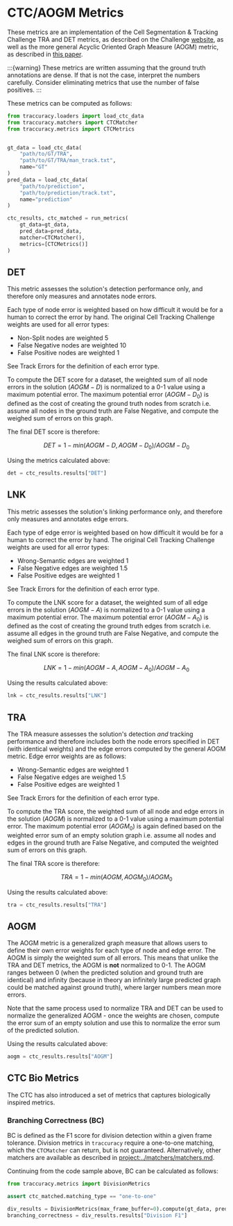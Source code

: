 # CTC/AOGM Metrics

These metrics are an implementation of the Cell Segmentation & Tracking Challenge TRA and DET metrics,
as described on the Challenge [website](http://celltrackingchallenge.net/evaluation-methodology/),
as well as the more general Acyclic Oriented Graph Measure (AOGM) metric, as described in [this
paper](https://journals.plos.org/plosone/article/file?id=10.1371/journal.pone.0144959&type=printable).

:::{warning}
These metrics are written assuming that the ground truth annotations are dense. If that is not the case, interpret the numbers carefully. Consider eliminating metrics that use the number of false positives.
:::

These metrics can be computed as follows:
```python
from traccuracy.loaders import load_ctc_data
from traccuracy.matchers import CTCMatcher
from traccuracy.metrics import CTCMetrics


gt_data = load_ctc_data(
    "path/to/GT/TRA",
    "path/to/GT/TRA/man_track.txt",
    name="GT"
)
pred_data = load_ctc_data(
    "path/to/prediction",
    "path/to/prediction/track.txt",
    name="prediction"
)

ctc_results, ctc_matched = run_metrics(
    gt_data=gt_data,
    pred_data=pred_data,
    matcher=CTCMatcher(),
    metrics=[CTCMetrics()]
)
```

## DET

This metric assesses the solution's detection performance only, and therefore only measures
and annotates node errors.

Each type of node error is weighted based on how difficult it would be for a human to correct
the error by hand. The original Cell Tracking Challenge weights are used for all error types:

- Non-Split nodes are weighted 5
- False Negative nodes are weighted 10
- False Positive nodes are weighted 1

See Track Errors for the definition of each error type.

To compute the DET score for a dataset, the weighted sum of all node errors in the solution ($AOGM-D$)
is normalized to a 0-1 value using a maximum potential error. The maximum potential error
($AOGM-D_{0}$) is defined as the cost of creating the ground truth nodes from scratch i.e. assume all
nodes in the ground truth are False Negative, and compute the weighed sum of errors
on this graph.

The final DET score is therefore:

$$
DET = 1 - min(AOGM-D, AOGM-D_{0}) / AOGM-D_{0}
$$

Using the metrics calculated above:

```python
det = ctc_results.results["DET"]
```

## LNK

This metric assesses the solution's linking performance only, and therefore only measures
and annotates edge errors.

Each type of edge error is weighted based on how difficult it would be for a human to correct
the error by hand. The original Cell Tracking Challenge weights are used for all error types:

- Wrong-Semantic edges are weighted 1
- False Negative edges are weighted 1.5
- False Positive edges are weighted 1

See Track Errors for the definition of each error type.

To compute the LNK score for a dataset, the weighted sum of all edge errors in the solution ($AOGM-A$)
is normalized to a 0-1 value using a maximum potential error. The maximum potential error
($AOGM-A_{0}$) is defined as the cost of creating the ground truth edges from scratch i.e. assume all
edges in the ground truth are False Negative, and compute the weighed sum of errors
on this graph.

The final LNK score is therefore:

$$
LNK = 1 - min(AOGM-A, AOGM-A_{0}) / AOGM-A_{0}
$$

Using the results calculated above:

```python
lnk = ctc_results.results["LNK"]
```

## TRA

The TRA measure assesses the solution's detection *and* tracking performance and therefore
includes both the node errors specified in DET (with identical weights) and the edge errors
computed by the general AOGM metric. Edge error weights are as follows:

- Wrong-Semantic edges are weighted 1
- False Negative edges are weighed 1.5
- False Positive edges are weighted 1

See Track Errors for the definition of each error type.

To compute the TRA score, the weighted sum of all node and edge errors in the solution ($AOGM$)
is normalized to a 0-1 value using a maximum potential error. The maximum potential error ($AOGM_{0}$) is again
defined based on the weighted error sum of an empty solution graph i.e. assume all nodes and edges in the ground truth
are False Negative, and computed the weighted sum of errors on this graph.

The final TRA score is therefore:

$$
TRA = 1 - min(AOGM, AOGM_{0}) / AOGM_{0}
$$

Using the results calculated above:

```python
tra = ctc_results.results["TRA"]
```

## AOGM

The AOGM metric is a generalized graph measure that allows users to define their own
error weights for each type of node and edge error. The AOGM is simply the
weighted sum of all errors. This means that unlike the TRA and DET metrics,
the AOGM is **not** normalized to 0-1. The AOGM ranges between 0 (when
the predicted solution and ground truth are identical) and infinity (because in theory
an infinitely large predicted graph could be matched against ground truth), where
larger numbers mean more errors.

Note that the same process used to normalize TRA and DET can be used to normalize the
generalized AOGM - once the weights are chosen, compute the error sum of an empty solution
and use this to normalize the error sum of the predicted solution.

Using the results calculated above:

```python
aogm = ctc_results.results["AOGM"]
```

## CTC Bio Metrics

The CTC has also introduced a set of metrics that captures biologically inspired metrics. 

### Branching Correctness (BC)

BC is defined as the F1 score for division detection within a given frame tolerance. Division metrics in `traccuracy` require a one-to-one matching, which the `CTCMatcher` can return, but is not guaranteed. Alternatively, other matchers are available as described in <project:../matchers/matchers.md>.

Continuing from the code sample above, BC can be calculated as follows:

```python
from traccuracy.metrics import DivisionMetrics

assert ctc_matched.matching_type == "one-to-one"

div_results = DivisionMetrics(max_frame_buffer=0).compute(gt_data, pred_data)
branching_correctness = div_results.results["Division F1"]
```